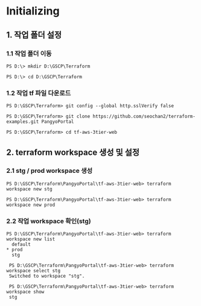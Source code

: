 # Initializing
## 1. 작업 폴더 설정
### 1.1 작업 폴더 이동
```
PS D:\> mkdir D:\GSCP\Terraform

PS D:\> cd D:\GSCP\Terraform
```
### 1.2 작업 tf 파일 다운로드
```
PS D:\GSCP\Terraform> git config --global http.sslVerify false

PS D:\GSCP\Terraform> git clone https://github.com/seochan2/terraform-examples.git PangyoPortal

PS D:\GSCP\Terraform> cd tf-aws-3tier-web
```
## 2. terraform workspace 생성 및 설정
### 2.1 stg / prod workspace 생성
```
PS D:\GSCP\Terraform\PangyoPortal\tf-aws-3tier-web> terraform workspace new stg

PS D:\GSCP\Terraform\PangyoPortal\tf-aws-3tier-web> terraform workspace new prod
```
### 2.2 작업 workspace 확인(stg)
```
PS D:\GSCP\Terraform\PangyoPortal\tf-aws-3tier-web> terraform workspace new list
  default
* prod
  stg
```
```  
 PS D:\GSCP\Terraform\PangyoPortal\tf-aws-3tier-web> terraform workspace select stg
 Switched to workspace "stg".
``` 
```
 PS D:\GSCP\Terraform\PangyoPortal\tf-aws-3tier-web> terraform workspace show
 stg
```
